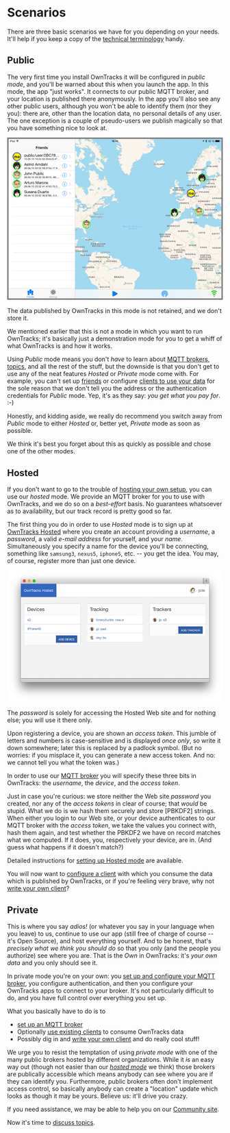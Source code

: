 # Scenarios

There are three basic scenarios we have for you depending on your needs. It'll help if you keep a copy of the [technical terminology](../terminology.md) handy.



## Public

The very first time you install OwnTracks it will be configured in _public mode_, and you'll be warned about this when you launch the app. In this mode, the app "just works". It connects to our public MQTT broker, and your location is published there anonymously. In the app you'll also see any other public users, although you won't be able to identify them (nor they you): there are, other than the location data, no personal details of any user. The one exception is a couple of pseudo-users we publish magically so that you have something nice to look at.

![iPad Public Users](images/b-ipad-public-users.png)

The data published by OwnTracks in this mode is not retained, and we don't store it.

We mentioned earlier that this is not a mode in which you want to run OwnTracks; it's basically just a demonstration mode for you to get a whiff of what OwnTracks is and how it works.

Using _Public_ mode means you don't *have* to learn about [MQTT brokers](broker.md), [topics](topics.md), and all the rest of the stuff, but the downside is that you don't get to use any of the neat features _Hosted_ or _Private_ mode come with. For example, you can't set up [friends](friends.md) or configure [clients to use your data](clients.md) for the sole reason that we don't tell you the address or the authentication credentials for _Public_ mode. Yep, it's as they say: *you get what you pay for*. :-)

Honestly, and kidding aside, we really do recommend you switch away from _Public_ mode to either _Hosted_ or, better yet, _Private_ mode as soon as possible.


We think it's best you forget about this as quickly as possible and chose one of the other modes.

## Hosted

If you don't want to go to the trouble of [hosting your own setup](#private), you can use our _hosted_ mode. We provide an MQTT broker for you to use with OwnTracks, and we do so on a _best-effort_ basis. No guarantees whatsoever as to availability, but our track record is pretty good so far.

The first thing you do in order to use _Hosted_ mode is to sign up at  [OwnTracks Hosted](https://hosted.owntracks.org) where you create an account providing a _username_, a _password_, a valid _e-mail address_ for yourself, and your _name_. Simultaneously you specify a name for the device you'll be connecting, something like `samsung3`, `nexus5`, `iphone5`, etc. -- you get the idea.
You may, of course, register more than just one device.

![Hosted UI](hosted/11-trackers-list-new-device.png)

The _password_ is solely for accessing the Hosted Web site and for nothing else; you will use it there only.

Upon registering a device, you are shown an _access token_. This jumble of letters and numbers is case-sensitive and is displayed *once only*, so write it down somewhere; later this is replaced by a padlock symbol. (But no worries: if you misplace it, you can generate a new access token. And no: we cannot tell you what the token was.)

In order to use our [MQTT broker](broker.md) you will specify these three bits in OwnTracks: the _username_, the _device_, and the _access token_.

Just in case you're curious: we store neither the Web site _password_ you created, nor any of the _access tokens_ in clear of course; that *would* be stupid. What we do is we hash them securely and store [PBKDF2] strings. When either you login to our Web site, or your device authenticates to our MQTT broker with the _access token_, we take the values you connect with, hash them again, and test whether the PBKDF2 we have on record matches what we computed. If it does, you, respectively your device, are in. (And guess what happens if it doesn't match?)

Detailed instructions for [setting up Hosted mode](../features/hosted.md) are available.

You will now want to [configure a client](clients.md) with which you consume the data which is published by OwnTracks, or if you're feeling very brave, why not [write your own client](../tech/program.md)?


## Private

This is where you say *adios!* (or whatever you say in your language when you leave) to us, continue to use our app (still free of charge of course -- it's Open Source), and host everything yourself. And to be honest, that's *precisely what we think you should do* so that you only (and the people you authorize) see where you are. That is the *Own* in OwnTracks: it's *your own data* and you only should see it.

In private mode you're on your own: you [set up and configure your MQTT broker](broker.md), you configure authentication, and then you configure your OwnTracks apps to connect to your broker. It's not particularly difficult to do, and you have full control over everything you set up.

What you basically have to do is to

* [set up an MQTT broker](broker.md)
* Optionally [use existing clients](clients.md) to consume OwnTracks data
* Possibly dig in and [write your own client](../tech/program.md) and do really cool stuff!

We urge you to resist the temptation of using _private mode_ with one of the many public brokers hosted by different organizations. While it _is_ an easy way out (though not easier than our _[hosted mode](#hosted)_ we think) those brokers are publically accessible which means anybody can see where you are if they can identify you. Furthermore, public brokers often don't implement access control, so basically anybody can create a "location" update which looks as though it may be yours. Believe us: it'll drive you crazy.

If you need assistance, we may be able to help you on our [Community site](https://community.owntracks.org).

Now it's time to [discuss topics](topics.md).
